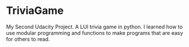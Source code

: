 # TriviaGame
My Second Udacity Project. A LUI trivia game in python. I learned how to use modular programming and functions to make programs that are easy for others to read.
